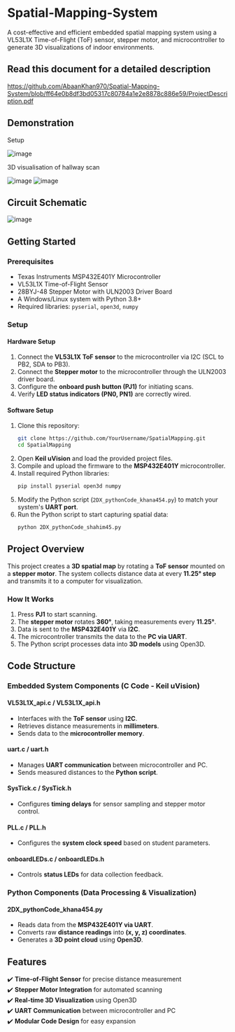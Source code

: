# Spatial-Mapping-System

A cost-effective and efficient embedded spatial mapping system using a VL53L1X Time-of-Flight (ToF) sensor, stepper motor, and microcontroller to generate 3D visualizations of indoor environments.

## **Read this document for a detailed description**
https://github.com/AbaanKhan970/Spatial-Mapping-System/blob/ff64e0b8df3bd05317c80784a1e2e8878c886e59/ProjectDescription.pdf

## **Demonstration**
Setup

![image](https://github.com/user-attachments/assets/3c30caab-2e3f-4614-a1d4-3c1e4d0bfb10)

3D visualisation of hallway scan

![image](https://github.com/user-attachments/assets/55ac5f9a-5b96-4725-a40b-432eb3750625)  ![image](https://github.com/user-attachments/assets/468500ee-c6bd-4840-adb1-258a32191239)

## **Circuit Schematic**
![image](https://github.com/user-attachments/assets/7343a142-c9ad-4d87-a23f-7d1beec329ad)

## **Getting Started**
### **Prerequisites**
- Texas Instruments MSP432E401Y Microcontroller
- VL53L1X Time-of-Flight Sensor
- 28BYJ-48 Stepper Motor with ULN2003 Driver Board
- A Windows/Linux system with Python 3.8+
- Required libraries: `pyserial`, `open3d`, `numpy`

### **Setup**
#### **Hardware Setup**
1. Connect the **VL53L1X ToF sensor** to the microcontroller via I2C (SCL to PB2, SDA to PB3).
2. Connect the **Stepper motor** to the microcontroller through the ULN2003 driver board.
3. Configure the **onboard push button (PJ1)** for initiating scans.
4. Verify **LED status indicators (PN0, PN1)** are correctly wired.

#### **Software Setup**
1. Clone this repository:
   ```bash
   git clone https://github.com/YourUsername/SpatialMapping.git
   cd SpatialMapping
   ```
2. Open **Keil uVision** and load the provided project files.
3. Compile and upload the firmware to the **MSP432E401Y** microcontroller.
4. Install required Python libraries:
   ```bash
   pip install pyserial open3d numpy
   ```
5. Modify the Python script (`2DX_pythonCode_khana454.py`) to match your system's **UART port**.
6. Run the Python script to start capturing spatial data:
   ```bash
   python 2DX_pythonCode_shahim45.py
   ```

## **Project Overview**
This project creates a **3D spatial map** by rotating a **ToF sensor** mounted on a **stepper motor**. The system collects distance data at every **11.25° step** and transmits it to a computer for visualization.

### **How It Works**
1. Press **PJ1** to start scanning.
2. The **stepper motor** rotates **360°**, taking measurements every **11.25°**.
3. Data is sent to the **MSP432E401Y** via **I2C**.
4. The microcontroller transmits the data to the **PC via UART**.
5. The Python script processes data into **3D models** using Open3D.

## **Code Structure**
### **Embedded System Components (C Code - Keil uVision)**
#### **VL53L1X_api.c / VL53L1X_api.h**
- Interfaces with the **ToF sensor** using **I2C**.
- Retrieves distance measurements in **millimeters**.
- Sends data to the **microcontroller memory**.

#### **uart.c / uart.h**
- Manages **UART communication** between microcontroller and PC.
- Sends measured distances to the **Python script**.

#### **SysTick.c / SysTick.h**
- Configures **timing delays** for sensor sampling and stepper motor control.

#### **PLL.c / PLL.h**
- Configures the **system clock speed** based on student parameters.

#### **onboardLEDs.c / onboardLEDs.h**
- Controls **status LEDs** for data collection feedback.

### **Python Components (Data Processing & Visualization)**
#### **2DX_pythonCode_khana454.py**
- Reads data from the **MSP432E401Y via UART**.
- Converts raw **distance readings** into **(x, y, z) coordinates**.
- Generates a **3D point cloud** using **Open3D**.

## **Features**
✔️ **Time-of-Flight Sensor** for precise distance measurement  
✔️ **Stepper Motor Integration** for automated scanning  
✔️ **Real-time 3D Visualization** using Open3D  
✔️ **UART Communication** between microcontroller and PC  
✔️ **Modular Code Design** for easy expansion  
